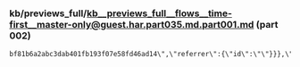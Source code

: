### kb/previews_full/kb__previews_full__flows__time-first__master-only@guest.har.part035.md.part001.md (part 002)

```md
bf81b6a2abc3dab401fb193f07e58fd46ad14\",\"referrer\":{\"id\":\"\"}}},\"ab\":{\"group\":{\"w
```

```
